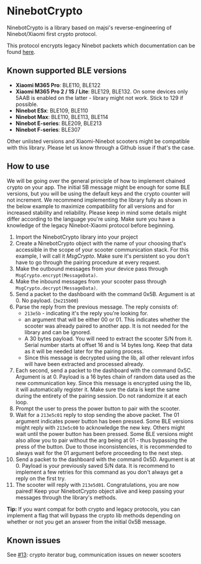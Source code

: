 # NinebotCrypto

NinebotCrypto is a library based on majsi's reverse-engineering of Ninebot/Xiaomi first crypto protocol.

This protocol encrypts legacy Ninebot packets which documentation can be found [here](https://wiki.scooterhacking.org/doku.php?id=nbdocs "here").

## Known supported BLE versions
- **Xiaomi M365 Pro**: BLE110, BLE122
- **Xiaomi M365 Pro 2 / 1S / Lite**: BLE129, BLE132. On some devices only 5AAB is enabled on the latter - library might not work. Stick to 129 if possible.
- **Ninebot ESx**: BLE109, BLE110
- **Ninebot Max**: BLE110, BLE113, BLE114
- **Ninebot E-series**: BLE209, BLE213
- **Ninebot F-series**: BLE307

Other unlisted versions and Xiaomi-Ninebot scooters might be compatible with this library. Please let us know through a Github issue if that's the case.

## How to use
We will be going over the general principle of how to implement chained crypto on your app. The initial 5B message might be enough for some BLE versions, but you will be using the default keys and the crypto counter will not increment. We recommend implementing the library fully as shown in the below example to maximize compatibility for all versions and for increased stability and reliability. Please keep in mind some details might differ according to the language you're using.
Make sure you have a knowledge of the legacy Ninebot-Xiaomi protocol before beginning.

1. Import the NinebotCrypto library into your project
2. Create a NinebotCrypto object with the name of your choosing that's accessible in the scope of your scooter communication stack. For this example, I will call it *MsgCrypto*. Make sure it's persistent so you don't have to go through the pairing procedure at every request.
3. Make the outbound messages from your device pass through `MsgCrypto.encrypt(MessageData)`.
4. Make the inbound messages from your scooter pass through `MsgCrypto.decrypt(MessageData)`.
5. Send a packet to the dashboard with the command 0x5B. Argument is at 0. No payload. (`3e215b00`)
6. Parse the reply from the previous message. The reply consists of:
	- `213e5b` - indicating it's the reply you're looking for.
	- an argument that will be either 00 or 01. This indicates whether the scooter was already paired to another app. It is not needed for the library and can be ignored.
	- A 30 bytes payload.  You will need to extract the scooter S/N from it. Serial number starts at offset 16 and is 14 bytes long. Keep that data as it will be needed later for the pairing process.
	- Since this message is decrypted using the lib, all other relevant infos will have been extracted and processed already. 
7. Each second, send a packet to the dashboard with the command 0x5C. Argument is at 0. Payload is a 16 bytes chain of random data used as the new communication key. Since this message is encrypted using the lib, it will automatically register it. Make sure the data is kept the same during the entirety of the pairing session. Do not randomize it at each loop.
8. Prompt the user to press the power button to pair with the scooter.
9. Wait for a `213e5c01` reply to stop sending the above packet. The 01 argument indicates power button has been pressed. Some BLE versions might reply with `213e5c00` to acknowledge the new key. Others might wait until the power button has been pressed. Some BLE versions might also allow you to pair without the arg being at 01 - thus bypassing the press of the button. Due to those inconsistencies, it is recommended to always wait for the 01 argument before proceeding to the next step. 
10. Send a packet to the dashboard with the command 0x5D. Argument is at 0. Payload is your previously saved S/N data. It is recommend to implement a few retries for this command as you don't always get a reply on the first try.
11. The scooter will reply with `213e5d01`. Congratulations, you are now paired! Keep your NinebotCrypto object alive and keep passing your messages through the library's methods.

**Tip:** If you want compat for both crypto and legacy protocols, you can implement a flag that will bypass the crypto lib methods depending on whether or not you get an answer from the initial 0x5B message.


## Known issues
See [#13](https://github.com/scooterhacking/NinebotCrypto/issues/13): crypto iterator bug, communication issues on newer scooters

